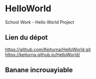 # HelloWorld
School Work - Hello World Project
## Lien du dépot
https://github.com/Keiturna/HelloWorld.git
<br>
https://keiturna.github.io/HelloWorld/
## Banane incrouayiable
